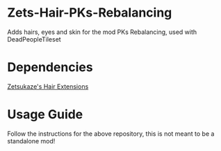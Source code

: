 # Zets-Hair-PKs-Rebalancing
Adds hairs, eyes and skin for the mod PKs Rebalancing, used with DeadPeopleTileset

# Dependencies
[Zetsukaze's Hair Extensions](https://github.com/Zetsukaze/Zets-Hair-Extensions)

# Usage Guide
Follow the instructions for the above repository, this is not meant to be a standalone mod!
